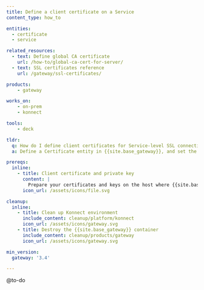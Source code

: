 ```yaml
---
title: Define a client certificate on a Service
content_type: how_to

entities: 
  - certificate
  - service

related_resources:
  - text: Define global CA certificate
    url: /how-to/global-ca-cert-for-server/
  - text: SSL certificates reference
    url: /gateway/ssl-certificates/

products:
    - gateway

works_on:
    - on-prem
    - konnect

tools:
    - deck

tldr:
  q: How do I define client certificates for Service-level SSL connections?
  a: Define a Certificate entity in {{site.base_gateway}}, and set the ID of that entity via the `certificate` parameter of a Gateway Service.

prereqs:
  inline:
    - title: Client certificate and private key
      content: |
        Prepare your certificates and keys on the host where {{site.base_gateway}} is running. 
      icon_url: /assets/icons/file.svg

cleanup:
  inline:
    - title: Clean up Konnect environment
      include_content: cleanup/platform/konnect
      icon_url: /assets/icons/gateway.svg
    - title: Destroy the {{site.base_gateway}} container
      include_content: cleanup/products/gateway
      icon_url: /assets/icons/gateway.svg

min_version:
  gateway: '3.4'

---
```

@to-do